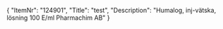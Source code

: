 {
  "ItemNr": "124901",
  "Title": "test",
  "Description": "Humalog, inj-vätska, lösning 100 E/ml Pharmachim AB"
}